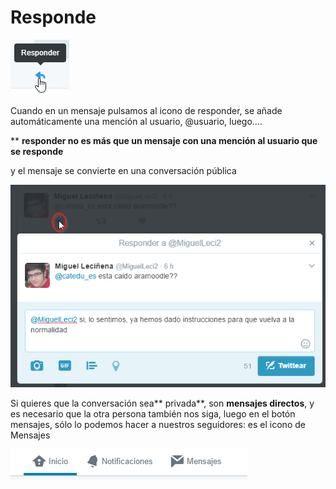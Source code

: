 
# Responde

![](img/2017-01-31_03_00_48-(1)_Twitter.png)

Cuando en un mensaje pulsamos al icono de responder, se añade automáticamente una mención al usuario, @usuario, luego....

** **responder no es más que un mensaje con una mención al usuario que se responde**

y el mensaje se convierte en una conversación pública

![](img/2017-01-31_02_59_04-Twitter___Notificaciones.png)

Si quieres que la conversación sea** privada**, son **mensajes directos**, y es necesario que la otra persona también nos siga, luego en el botón mensajes, sólo lo podemos hacer a nuestros seguidores: es el icono de Mensajes

![](img/2017-01-31_03_06_02-Twitter.png)

